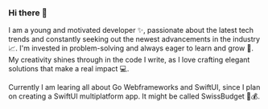### Hi there 👋

I am a young and motivated developer ✨, passionate about the latest tech trends and constantly seeking out the newest advancements in the industry 📈. I'm invested in problem-solving and always eager to learn and grow 🧠. My creativity shines through in the code I write, as I love crafting elegant solutions that make a real impact 💻.

Currently I am learing all about Go Webframeworks and SwiftUI, since I plan on creating a SwiftUI multiplatform app. It might be called SwissBudget 👀💰.
